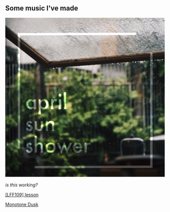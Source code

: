 Some music I've made
---


![April Sun Shower](/images/aprilsunshowers.png "an image title")

_is this working?_

[\[LFF109\] lesson](https://soundcloud.com/i_sentient/monotone-dusk)

[Monotone Dusk](https://soundcloud.com/i_sentient/monotone-dusk)